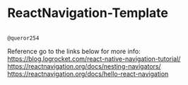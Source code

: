 # ReactNavigation-Template   
                                                                    @queror254 

   Reference
      go to the links below for more info:
https://blog.logrocket.com/react-native-navigation-tutorial/
https://reactnavigation.org/docs/nesting-navigators/
https://reactnavigation.org/docs/hello-react-navigation
